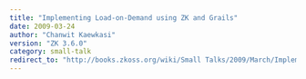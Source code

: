 ```yaml
---
title: "Implementing Load-on-Demand using ZK and Grails"
date: 2009-03-24
author: "Chanwit Kaewkasi"
version: "ZK 3.6.0"
category: small-talk
redirect_to: "http://books.zkoss.org/wiki/Small Talks/2009/March/Implementing Load-on-Demand using ZK and Grails"
---
```

